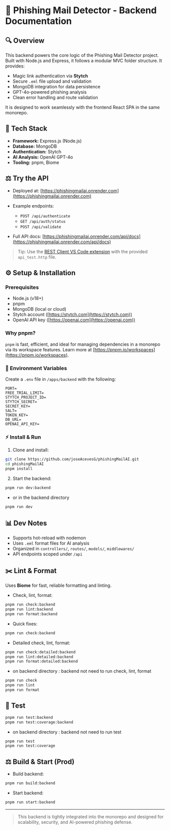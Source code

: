 # 📱 Phishing Mail Detector - Backend Documentation

## 🔍 Overview

This backend powers the core logic of the Phishing Mail Detector project. Built with Node.js and Express, it follows a modular MVC folder structure. It provides:

- Magic link authentication via **Stytch**
- Secure `.eml` file upload and validation
- MongoDB integration for data persistence
- GPT-4o-powered phishing analysis
- Clean error handling and route validation

It is designed to work seamlessly with the frontend React SPA in the same monorepo.

## 🚀 Tech Stack

- **Framework:** Express.js (Node.js)
- **Database:** MongoDB
- **Authentication:** Stytch
- **AI Analysis:** OpenAI GPT-4o
- **Tooling:** pnpm, Biome

## ⚖️ Try the API

- Deployed at: [https://phishingmailai.onrender.com](https://phishingmailai.onrender.com)
- Example endpoints:

  - `POST /api/authenticate`
  - `GET /api/auth/status`
  - `POST /api/validate`

- Full API docs: [https://phishingmailai.onrender.com/api/docs](https://phishingmailai.onrender.com/api/docs)

> Tip: Use the [REST Client VS Code extension](https://marketplace.visualstudio.com/items?itemName=humao.rest-client) with the provided `api_test.http` file.

## ⚙️ Setup & Installation

### Prerequisites

- Node.js (v18+)
- pnpm
- MongoDB (local or cloud)
- Stytch account ([https://stytch.com](https://stytch.com))
- OpenAI API key ([https://openai.com](https://openai.com))

### Why pnpm?

`pnpm` is fast, efficient, and ideal for managing dependencies in a monorepo via its workspace features. Learn more at [https://pnpm.io/workspaces](https://pnpm.io/workspaces).

### 📂 Environment Variables

Create a `.env` file in `/apps/backend` with the following:

```
PORT=
FREE_TRIAL_LIMIT=
STYTCH_PROJECT_ID=
STYTCH_SECRET=
SECRET_KEY=
SALT=
TOKEN_KEY=
DB_URL=
OPENAI_API_KEY=
```

### ⚡ Install & Run

1. Clone and install:

```bash
git clone https://github.com/joseAcevesG/phishingMailAI.git
cd phishingMailAI
pnpm install
```

2. Start the backend:

```bash
pnpm run dev:backend
```

- or in the backend directory

```bash
pnpm run dev
```

## 📊 Dev Notes

- Supports hot-reload with nodemon
- Uses `.eml` format files for AI analysis
- Organized in `controllers/`, `routes/`, `models/`, `middlewares/`
- API endpoints scoped under `/api`

## ✂️ Lint & Format

Uses **Biome** for fast, reliable formatting and linting.

- Check, lint, format:

```bash
pnpm run check:backend
pnpm run lint:backend
pnpm run format:backend
```

- Quick fixes:

```bash
pnpm run check:backend
```

- Detailed check, lint, format:

```bash
pnpm run check:detailed:backend
pnpm run lint:detailed:backend
pnpm run format:detailed:backend
```

- on backend directory : backend not need to run check, lint, format

```bash
pnpm run check
pnpm run lint
pnpm run format
```

## 🧪 Test

```bash
pnpm run test:backend
pnpm run test:coverage:backend
```

- on backend directory : backend not need to run test

```bash
pnpm run test
pnpm run test:coverage
```

## ⚖️ Build & Start (Prod)

- Build backend:

```bash
pnpm run build:backend
```

- Start backend:

```bash
pnpm run start:backend
```

---

> This backend is tightly integrated into the monorepo and designed for scalability, security, and AI-powered phishing defense.
